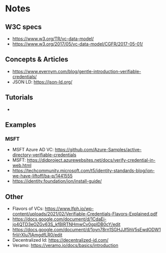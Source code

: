 # Notes

## W3C specs

* https://www.w3.org/TR/vc-data-model/
* https://www.w3.org/2017/05/vc-data-model/CGFR/2017-05-01/

## Concepts &amp; Articles

* https://www.evernym.com/blog/gentle-introduction-verifiable-credentials/
* JSON LD: https://json-ld.org/

## Tutorials

*

## Examples

### MSFT

* MSFT Azure AD VC: https://github.com/Azure-Samples/active-directory-verifiable-credentials
* MSFT: https://didproject.azurewebsites.net/docs/verify-credential-in-web.html
* https://techcommunity.microsoft.com/t5/identity-standards-blog/ion-we-have-liftoff/ba-p/1441555
* https://identity.foundation/ion/install-guide/

## Other

* Flavors of VCs: https://www.lfph.io/wp-content/uploads/2021/02/Verifiable-Credentials-Flavors-Explained.pdf
* https://docs.google.com/document/d/1CdaEi-jo4QTD3eOZGv63S_kfBIRTNHmwCv0gpIDB0cY/edit
* https://docs.google.com/document/d/1oyn78rn1SGHJJf5hV5sEwdODW1fnVrXlu7IAmgdfLR0/edit
* Decentralized Id: https://decentralized-id.com/
* Veramo: https://veramo.io/docs/basics/introduction
